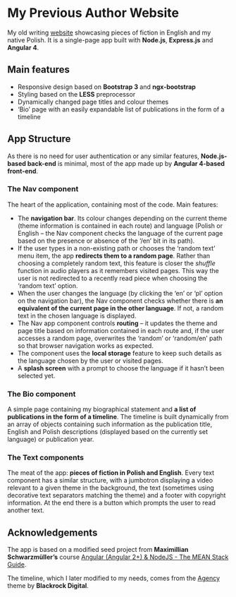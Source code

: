 # My Previous Author Website
My old writing [website](http://lukasz-drobnik.herokuapp.com/) showcasing pieces of fiction in English and my native Polish. It is a single-page app built with **Node.js**, **Express.js** and **Angular 4**.

## Main features
* Responsive design based on **Bootstrap 3** and **ngx-bootstrap**
* Styling based on the **LESS** preprocessor
* Dynamically changed page titles and colour themes
* ‘Bio’ page with an easily expandable list of publications in the form of a timeline

## App Structure
As there is no need for user authentication or any similar features, **Node.js-based back-end** is minimal, most of the app made up by **Angular 4-based front-end**.

### The Nav component
The heart of the application, containing most of the code. Main features:
* The **navigation bar**. Its colour changes depending on the current theme (theme information is contained in each route) and language (Polish or English – the Nav component checks the language of the current page based on the presence or absence of the ‘/en’ bit in its path).
* If the user types in a non-existing path or chooses the ‘random text’ menu item, the app **redirects them to a random page**. Rather than choosing a completely random text, this feature is closer the *shuffle* function in audio players as it remembers visited pages. This way the user is not redirected to a recently read piece when choosing the ‘random text’ option.
* When the user changes the language (by clicking the ‘en’ or ‘pl’ option on the navigation bar), the Nav component checks whether there is **an equivalent of the current page in the other language**. If not, a random text in the chosen language is displayed.
* The Nav app component controls **routing** – it updates the theme and page title based on information contained in each route and, if the user accesses a random page, overwrites the ‘random’ or ‘random/en’ path so that browser navigation works as expected.
* The component uses the **local storage** feature to keep such details as the language chosen by the user or visited pages.
* A **splash screen** with a prompt to choose the language if it hasn’t been selected yet.

### The Bio component
A simple page containing my biographical statement and **a list of publications in the form of a timeline**. The timeline is built dynamically from an array of objects containing such information as the publication title, English and Polish descriptions (displayed based on the currently set language) or publication year.

### The Text components
The meat of the app: **pieces of fiction in Polish and English**. Every text component has a similar structure, with a jumbotron displaying a video relevant to a given theme in the background, the text (sometimes using decorative text separators matching the theme) and a footer with copyright information. At the end there is a button which prompts the user to read another text.

## Acknowledgements
The app is based on a modified seed project from **Maximillian Schwarzmüller’s** course [Angular (Angular 2+) & NodeJS - The MEAN Stack Guide](https://www.udemy.com/angular-2-and-nodejs-the-practical-guide/).

The timeline, which I later modified to my needs, comes from the [Agency]( https://blackrockdigital.github.io/startbootstrap-agency/) theme by **Blackrock Digital**.
